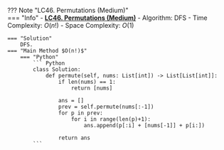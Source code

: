 ??? Note "LC46. Permutations (Medium)"    
    === "Info"
        - **<a href="https://leetcode-cn.com/problems/permutations/" target="_blank">LC46. Permutations (Medium)</a>**
        - Algorithm: DFS
        - Time Complexity: $O(n!)$
        - Space Complexity: $O(1)$

    === "Solution"
        DFS.
    === "Main Method $O(n!)$"
        === "Python"
            ``` Python
            class Solution:
                def permute(self, nums: List[int]) -> List[List[int]]:
                    if len(nums) == 1:
                        return [nums]

                    ans = []
                    prev = self.permute(nums[:-1])
                    for p in prev:
                        for i in range(len(p)+1):
                            ans.append(p[:i] + [nums[-1]] + p[i:])

                    return ans            
            ```